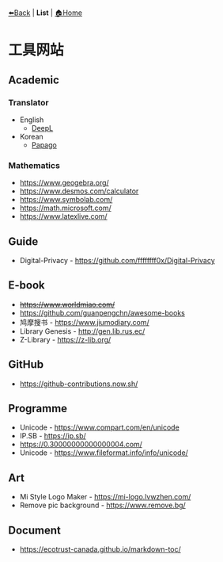 [⬅️Back](../README.md) | **List** | [🏠Home](../README.md)

# 工具网站

##  Academic

### Translator

- English
  - [DeepL](https://deepl.com)
- Korean
  - [Papago](https://papago.naver.com/)

### Mathematics

- <https://www.geogebra.org/>
- <https://www.desmos.com/calculator>
- <https://www.symbolab.com/>
- <https://math.microsoft.com/>
- <https://www.latexlive.com/>

## Guide

- Digital-Privacy - <https://github.com/ffffffff0x/Digital-Privacy>

## E-book

- ~~<https://www.worldmiao.com/>~~
- <https://github.com/guanpengchn/awesome-books>
- 鸠摩搜书 - <https://www.jiumodiary.com/>
- Library Genesis - <http://gen.lib.rus.ec/>
- Z-Library - <https://z-lib.org/>

## GitHub

- <https://github-contributions.now.sh/>

## Programme

- Unicode - <https://www.compart.com/en/unicode>
- IP.SB - <https://ip.sb/>
- <https://0.30000000000000004.com/>
- Unicode - <https://www.fileformat.info/info/unicode/>

## Art

- Mi Style Logo Maker - <https://mi-logo.lvwzhen.com/>
- Remove pic background - <https://www.remove.bg/>

## Document

- <https://ecotrust-canada.github.io/markdown-toc/>
